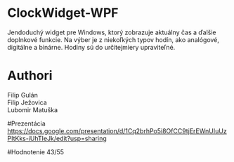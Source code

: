 # ClockWidget-WPF
Jendoduchý widget pre Windows, ktorý zobrazuje aktuálny čas a ďalšie doplnkové funkcie. Na výber je z niekoľkých typov hodín, ako analógové, digitálne a binárne. Hodiny sú do určitejmiery upraviteľné. 

# Authori
Filip Gulán  
Filip Ježovica  
Lubomir Matuška  

#Prezentácia
https://docs.google.com/presentation/d/1Cq2brhPo5i8OfCC9tjErEWnUIuUzPItKks-iUhTIeJk/edit?usp=sharing

#Hodnotenie
43/55
